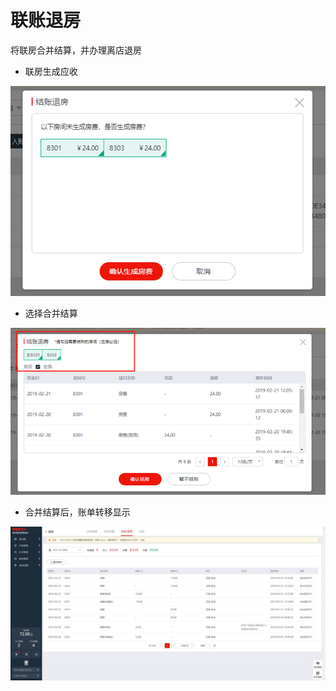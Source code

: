 # 联账退房

将联房合并结算，并办理离店退房

* 联房生成应收

![](../../../.gitbook/assets/image%20%2831%29.png)

* 选择合并结算

![](../../../.gitbook/assets/image%20%28200%29.png)

* 合并结算后，账单转移显示

![](../../../.gitbook/assets/image%20%289%29.png)

